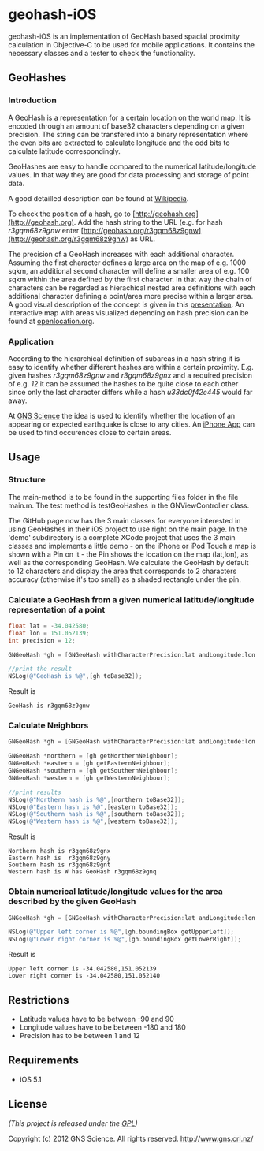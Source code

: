 # geohash-iOS

geohash-iOS is an implementation of GeoHash based spacial proximity calculation in Objective-C to be used for mobile applications. It contains the necessary classes and a tester to check the functionality.

## GeoHashes

### Introduction

A GeoHash is a representation for a certain location on the world map. It is encoded through an amount of base32 characters depending on a given precision. The string can be transfered into a binary representation where the even bits are extracted to calculate longitude and the odd bits to calculate latitude correspondingly.

GeoHashes are easy to handle compared to the numerical latitude/longitude values. In that way they are good for data processing and storage of point data.

A good detailled description can be found at [Wikipedia](http://en.wikipedia.org/wiki/Geohash). 

To check the position of a hash, go to [http://geohash.org](http://geohash.org). Add the hash string to the URL (e.g. for hash *r3gqm68z9gnw* enter [http://geohash.org/r3gqm68z9gnw](http://geohash.org/r3gqm68z9gnw) as URL.

The precision of a GeoHash increases with each additional character. Assuming the first character defines a large area on the map of e.g. 1000 sqkm, an additional second character will define a smaller area of e.g. 100 sqkm within the area defined by the first character. In that way the chain of characters can be regarded as hierachical nested area definitions with each additional character defining a point/area more precise within a larger area. A good visual description of the concept is given in this [presentation](http://www.basistech.com/pdf/events/open-source-search-conference/oss-2011-smiley-geospatial-search.pdf). An interactive map with areas visualized depending on hash precision can be found at [openlocation.org](http://openlocation.org/geohash/geohash-js/).

### Application 

According to the hierarchical definition of subareas in a hash string it is easy to identify whether different hashes are within a certain proximity. E.g. given hashes *r3gqm68z9gnw* and *r3gqm68z9gnx* and a required precision of e.g. *12* it can be assumed the hashes to be quite close to each other since only the last character differs while a hash *u33dc0f42e445* would far away.

At [GNS Science](http://www.geonet.org.nz/) the idea is used to identify whether the location of an appearing or expected earthquake is close to any cities. An [iPhone App](http://itunes.apple.com/au/app/geonetquake/id533054360?mt=8) can be used to find occurences close to certain areas.

## Usage

### Structure
The main-method is to be found in the supporting files folder in the file main.m. The test method is testGeoHashes in the GNViewController class.

The GitHub page now has the 3 main classes for everyone interested in using GeoHashes in their iOS project to use right on the main page. In the 'demo' subdirectory is a complete XCode project that uses the 3 main classes and implements a little demo - on the iPhone or iPod Touch a map is shown with a Pin on it - the Pin shows the location on the map (lat,lon), as well as the corresponding GeoHash. We calculate the GeoHash by default to 12 characters and display the area that corresponds to 2 characters accuracy (otherwise it's too small) as a shaded rectangle under the pin.

### Calculate a GeoHash from a given numerical latitude/longitude representation of a point

```objective-c
float lat = -34.042580;
float lon = 151.052139;
int precision = 12;

GNGeoHash *gh = [GNGeoHash withCharacterPrecision:lat andLongitude:lon andNumberOfCharacters:precision];

//print the result
NSLog(@"GeoHash is %@",[gh toBase32]);
```

Result is
```
GeoHash is r3gqm68z9gnw
```

### Calculate Neighbors

```objective-c
GNGeoHash *gh = [GNGeoHash withCharacterPrecision:lat andLongitude:lon andNumberOfCharacters:precision];

GNGeoHash *northern = [gh getNorthernNeighbour];
GNGeoHash *eastern = [gh getEasternNeighbour];
GNGeoHash *southern = [gh getSouthernNeighbour];
GNGeoHash *western = [gh getWesternNeighbour];

//print results
NSLog(@"Northern hash is %@",[northern toBase32]);
NSLog(@"Eastern hash is %@",[eastern toBase32]);
NSLog(@"Southern hash is %@",[southern toBase32]);
NSLog(@"Western hash is %@",[western toBase32]);
```

Result is
```
Northern hash is r3gqm68z9gnx
Eastern hash is  r3gqm68z9gny
Southern hash is r3gqm68z9gnt
Western hash is W has GeoHash r3gqm68z9gnq
```

### Obtain numerical latitude/longitude values for the area described by the given GeoHash

```objective-c
GNGeoHash *gh = [GNGeoHash withCharacterPrecision:lat andLongitude:lon andNumberOfCharacters:precision];

NSLog(@"Upper left corner is %@",[gh.boundingBox getUpperLeft]);
NSLog(@"Lower right corner is %@",[gh.boundingBox getLowerRight]);
```

Result is
```
Upper left corner is -34.042580,151.052139
Lower right corner is -34.042580,151.052140
```
## Restrictions

* Latitude values have to be between -90 and 90
* Longitude values have to be between -180 and 180
* Precision has to be between 1 and 12

## Requirements
* iOS 5.1

## License
*(This project is released under the [GPL](https://github.com/Narfit/TestRep/blob/master/COPYING))*

Copyright (c) 2012 GNS Science. All rights reserved. http://www.gns.cri.nz/
